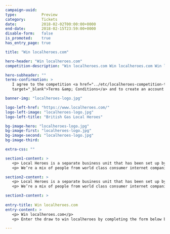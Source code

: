 ```yaml
---
campaign-uuid:  
type:           Preview
category:       Tickets
date:           2018-02-02T00:00:00+0000
end-date:       2018-02-15T23:59:00+0000
disable-form:   false
is_promoted:    true
has_entry_page: true

title: "Win localheroes.com"

hero-header: "Win localheroes.com"
competition-description: "Win localheroes.com Win localheroes.com Win localheroes.com Win localheroes.com Win localheroes.com <br />Visit NME AAA for a chance to win by 23.59 on Wed 7th February"

hero-subheader: ""
terms-confirmation: >
   I agree to the competition <a href="../etc/localheroes-competition-terms-and-conditions.pdf"
   target="_blank">Terms &amp; Conditions</a> and to create an account with NME AAA.

banner-img: "localheroes-logo.jpg"

logo-left-href: "https://www.localheroes.com/"
logo-left-image: "localheroes-logo.jpg"
logo-left-title: "British Gas Local Heroes"

bg-image-hero: "localheroes-logo.jpg"
bg-image-first: "localheroes-logo.jpg"
bg-image-second: "localheroes-logo.jpg"
bg-image-third: 

extra-css: ""

section1-content: >
   <p> Local Heroes is a separate business unit that has been set up by British Gas to redefine the way that trade related jobs are done around the home. </p>
   <p> We’re a mix of people from world class consumer internet companies and experts from within British Gas that understand great online experiences and what’s involved in completing professional trade related jobs inside peoples homes.</p>

section2-content: >
   <p> Local Heroes is a separate business unit that has been set up by British Gas to redefine the way that trade related jobs are done around the home. </p>
   <p> We’re a mix of people from world class consumer internet companies and experts from within British Gas that understand great online experiences and what’s involved in completing professional trade related jobs inside peoples homes.</p>

section3-content: >
      
entry-title: Win localheroes.com
entry-content: >
   <p> Win localheroes.com</p>
   <p> Enter the draw to win localheroes by completing the form below before 11.59pm on 24/01/2018. FORM BELOW</p>

---
```



